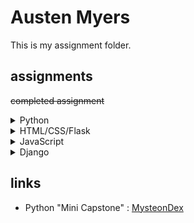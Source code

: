 # Austen Myers
This is my assignment folder.

## assignments

<s>completed assignment</s>

<details>
  <summary>Python</summary>
  <ul>
    <li><s>Lab 02 - Make Change</s></li>
    <li><s>Lab 03 - Average Number</s></li>
    <li><s>Lab 05 - Palindrome Checker</s></li>
    <li><s>Lab 06 - Credit Card Number Validation</s></li>
    <li><s>Lab 07 - Peaks & Valleys</s></li>
    <li><s>Lab 08 - Pick 6</s></li>
    <li><s>Lab 09 - Blackjack</s></li>
    <li><s>Lab 10 - Dad Jokes</s></li>
    <li><s>Lab 11 - Rot 13</s></li>
    <li><s>Lab 13 - Count Words</s></li>
    <li><s>Lab 14 - ATM</s></li>
    <li><s>Lab 16 - Searching & Sorting</s></li>
    <li><s>Lab 17 - Contact List</s></li>
    <li><s>Lab 19 - Trivia API</s></li>
    <li><s>Lab 20 - Adventure (mob)</s></li>
    <li><s>Mini-Capstone</s></li>
  </ul>
</details>

<details>
  <summary>HTML/CSS/Flask</summary>
  <ul>
    <li><s>Lab 01 - Bio</s></li>
    <li><s>Lab 02 - Blog</s></li>
    <li><s>Lab 03 - Company Page</s></li>
    <li><s>Lab 04 - Personal Portfolio</s></li>
    <li>Lab 05 - Burrito Form</li>
    <li>Lab 06 - Flask Redo</li>
  </ul>
</details>

<details>
  <summary>JavaScript</summary>
  <ul>
    <li>Lab 01 - JS Redo (unit converter)</li>
    <li><s>Lab 02 - JS Redo (password generator)</s></li>
    <li><s>Lab 03 - JS Redo (rot cipher)</s></li>
    <li><s>Lab 04 - To Do List</s></li>
    <li><s>Lab 05 - Quote API</s></li>
  </ul>
</details>

<details>
  <summary>Django</summary>
  <ul>
    <li>Django 01 - To Do List</li>
</details>
  
## links
  
- Python "Mini Capstone"
: [MysteonDex](https://github.com/austenc-id/MysteonDex)
